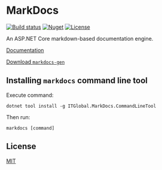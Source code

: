 MarkDocs
========

[![Build status](https://ci.appveyor.com/api/projects/status/jj3aptan0ca3jidb/branch/master?svg=true)](https://ci.appveyor.com/project/itgloballlc/markdocs/branch/master)
[![Nuget](https://img.shields.io/nuget/v/ITGlobal.MarkDocs.svg)](https://www.nuget.org/packages/ITGlobal.MarkDocs)
[![License](https://img.shields.io/github/license/mashape/apistatus.svg)](LICENSE)

An ASP.NET Core markdown-based documentation engine.

[Documentation](docs/index.md)

[Download `markdocs-gen`](https://ci.appveyor.com/api/projects/itgloballlc/markdocs/artifacts/artifacts/markdocs-gen.zip)

Installing `markdocs` command line tool
---------------------------------------

Execute command:

```shell
dotnet tool install -g ITGlobal.MarkDocs.CommandLineTool
```

Then run:

```shell
markdocs [command]
```

License
-------

[MIT](LICENSE)
